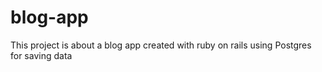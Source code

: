 # blog-app
This project is about a blog app created with ruby on rails using Postgres for saving data
